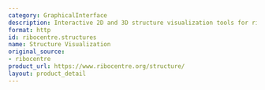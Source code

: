 ```yaml
---
category: GraphicalInterface
description: Interactive 2D and 3D structure visualization tools for ribozymes
format: http
id: ribocentre.structures
name: Structure Visualization
original_source:
- ribocentre
product_url: https://www.ribocentre.org/structure/
layout: product_detail
---
```

